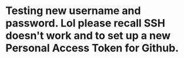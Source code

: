 # Testing new username and password. Lol please recall SSH doesn't work and to set up a new Personal Access Token for Github.

